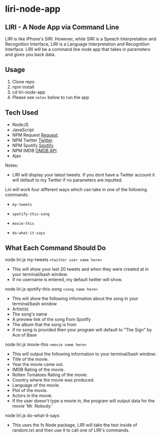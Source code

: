 # liri-node-app

## LIRI - A Node App via Command Line 

LIRI is like iPhone's SIRI. However, while SIRI is a Speech Interpretation and Recognition Interface, LIRI is a Language Interpretation and Recognition Interface. LIRI will be a command line node app that takes in parameters and gives you back data.

## Usage

1. Clone repo
2. npm install
3. cd liri-node-app
4. Please see `notes` below to run the app 

## Tech Used 

* NodeJS
* JavaScript
* NPM Request [Request](https://www.npmjs.com/package/request).
* NPM Twitter [Twitter](https://www.npmjs.com/package/twitter).
* NPM Spotify [Spotify](https://www.npmjs.com/package/spotify).
* NPM IMDB    [OMDB API](http://www.omdbapi.com).
* Ajax 

Notes: 

* LIRI will display your latest tweets. If you dont have a Twitter account it will default to my Twitter if no parameters are inputted.


Liri will work four different ways which can take in one of the following commands:

* `my-tweets`

* `spotify-this-song`

* `movie-this`

* `do-what-it-says`

## What Each Command Should Do

node liri.js my-tweets `<twitter user name here>`
* This will show your last 20 tweets and when they were created at in your terminal/bash window.
* If no username is entered, my default twitter will show.

node liri.js spotify-this-song `<song name here>`
* This will show the following information about the song in your terminal/bash window
* Artist(s)
* The song's name
* A preview link of the song from Spotify
* The album that the song is from
* if no song is provided then your program will default to "The Sign" by Ace of Base

node liri.js movie-this `<movie name here>`
* This will output the following information to your terminal/bash window:
* Title of the movie.
* Year the movie came out.
* IMDB Rating of the movie.
* Rotten Tomatoes Rating of the movie.
* Country where the movie was produced.
* Language of the movie.
* Plot of the movie.
* Actors in the movie.
* If the user doesn't type a movie in, the program will output data for the movie 'Mr. Nobody.'

node liri.js do-what-it-says
* This uses the fs Node package, LIRI will take the text inside of random.txt and then use it to call one of LIRI's commands.
